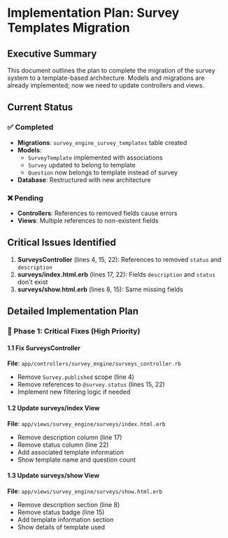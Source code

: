 # Implementation Plan: Survey Templates Migration

## Executive Summary

This document outlines the plan to complete the migration of the survey system to a template-based architecture. Models and migrations are already implemented; now we need to update controllers and views.

## Current Status

### ✅ Completed
- **Migrations**: `survey_engine_survey_templates` table created
- **Models**: 
  - `SurveyTemplate` implemented with associations
  - `Survey` updated to belong to template
  - `Question` now belongs to template instead of survey
- **Database**: Restructured with new architecture

### ❌ Pending
- **Controllers**: References to removed fields cause errors
- **Views**: Multiple references to non-existent fields

## Critical Issues Identified

1. **SurveysController** (lines 4, 15, 22): References to removed `status` and `description`
2. **surveys/index.html.erb** (lines 17, 22): Fields `description` and `status` don't exist
3. **surveys/show.html.erb** (lines 8, 15): Same missing fields

## Detailed Implementation Plan

### 🔴 Phase 1: Critical Fixes (High Priority)

#### 1.1 Fix SurveysController
**File**: `app/controllers/survey_engine/surveys_controller.rb`
- Remove `Survey.published` scope (line 4)
- Remove references to `@survey.status` (lines 15, 22)
- Implement new filtering logic if needed

#### 1.2 Update surveys/index View
**File**: `app/views/survey_engine/surveys/index.html.erb`
- Remove description column (line 17)
- Remove status column (line 22)
- Add associated template information
- Show template name and question count

#### 1.3 Update surveys/show View
**File**: `app/views/survey_engine/surveys/show.html.erb`
- Remove description section (line 8)
- Remove status badge (line 15)
- Add template information section
- Show details of template used
```

